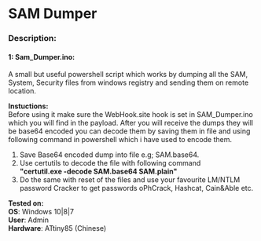 # SAM Dumper

### Description:

#### 1: Sam_Dumper.ino:<br>
A small but useful powershell script which works by dumping all the SAM, System, Security files from windows registry and sending them on 
remote location. <br>

**Instuctions:**<br>
Before using it make sure the WebHook.site hook is set in SAM_Dumper.ino which you will find in the payload. After you will receive the dumps
they will be base64 encoded you can decode them by saving them in file and using following command in powershell which i have used to encode them.<br>

1. Save Base64 encoded dump into file e.g; SAM.base64.
2. Use certutils to decode the file with following command <br>
**"certutil.exe -decode SAM.base64 SAM.plain"**
3. Do the same with reset of the files and use your favourite LM/NTLM password Cracker to get passwords oPhCrack, Hashcat, Cain&Able etc.


**Tested on:**<br>
**OS**: Windows 10|8|7<br>
**User**: Admin<br>
**Hardware**: ATtiny85 (Chinese)
